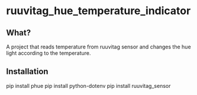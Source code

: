 # ruuvitag_hue_temperature_indicator

## What?
A project that reads temperature from ruuvitag sensor and changes the hue light
according to the temperature.

## Installation
pip install phue
pip install python-dotenv
pip install ruuvitag_sensor
